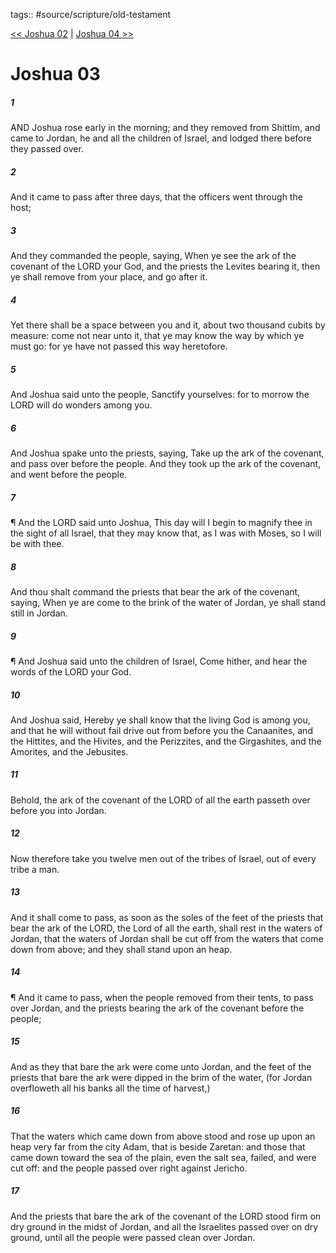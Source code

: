 tags:: #source/scripture/old-testament

[<< Joshua 02](source/scripture/old-testament/06_Joshua/Joshua_02.md) | [Joshua 04 >>](source/scripture/old-testament/06_Joshua/Joshua_04.md)

# Joshua 03

##### 1

AND Joshua rose early in the morning; and they removed from Shittim, and came to Jordan, he and all the children of Israel, and lodged there before they passed over.

##### 2

And it came to pass after three days, that the officers went through the host;

##### 3

And they commanded the people, saying, When ye see the ark of the covenant of the LORD your God, and the priests the Levites bearing it, then ye shall remove from your place, and go after it.

##### 4

Yet there shall be a space between you and it, about two thousand cubits by measure: come not near unto it, that ye may know the way by which ye must go: for ye have not passed this way heretofore.

##### 5

And Joshua said unto the people, Sanctify yourselves: for to morrow the LORD will do wonders among you.

##### 6

And Joshua spake unto the priests, saying, Take up the ark of the covenant, and pass over before the people. And they took up the ark of the covenant, and went before the people.

##### 7

¶ And the LORD said unto Joshua, This day will I begin to magnify thee in the sight of all Israel, that they may know that, as I was with Moses, so I will be with thee.

##### 8

And thou shalt command the priests that bear the ark of the covenant, saying, When ye are come to the brink of the water of Jordan, ye shall stand still in Jordan.

##### 9

¶ And Joshua said unto the children of Israel, Come hither, and hear the words of the LORD your God.

##### 10

And Joshua said, Hereby ye shall know that the living God is among you, and that he will without fail drive out from before you the Canaanites, and the Hittites, and the Hivites, and the Perizzites, and the Girgashites, and the Amorites, and the Jebusites.

##### 11

Behold, the ark of the covenant of the LORD of all the earth passeth over before you into Jordan.

##### 12

Now therefore take you twelve men out of the tribes of Israel, out of every tribe a man.

##### 13

And it shall come to pass, as soon as the soles of the feet of the priests that bear the ark of the LORD, the Lord of all the earth, shall rest in the waters of Jordan, that the waters of Jordan shall be cut off from the waters that come down from above; and they shall stand upon an heap.

##### 14

¶ And it came to pass, when the people removed from their tents, to pass over Jordan, and the priests bearing the ark of the covenant before the people;

##### 15

And as they that bare the ark were come unto Jordan, and the feet of the priests that bare the ark were dipped in the brim of the water, (for Jordan overfloweth all his banks all the time of harvest,)

##### 16

That the waters which came down from above stood and rose up upon an heap very far from the city Adam, that is beside Zaretan: and those that came down toward the sea of the plain, even the salt sea, failed, and were cut off: and the people passed over right against Jericho.

##### 17

And the priests that bare the ark of the covenant of the LORD stood firm on dry ground in the midst of Jordan, and all the Israelites passed over on dry ground, until all the people were passed clean over Jordan.
